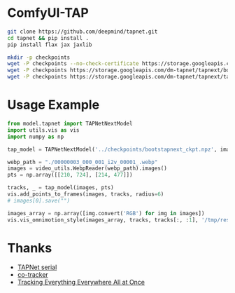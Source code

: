 # ComfyUI-TAP

```sh
git clone https://github.com/deepmind/tapnet.git
cd tapnet && pip install .
pip install flax jax jaxlib

mkdir -p checkpoints
wget -P checkpoints --no-check-certificate https://storage.googleapis.com/dm-tapnet/tapnext/bootstapnext_ckpt.npz
wget -P checkpoints https://storage.googleapis.com/dm-tapnet/tapnext/bootstapnext_ckpt.npz
wget -P checkpoints https://storage.googleapis.com/dm-tapnet/tapnext/tapnext_ckpt.npz
```

# Usage Example

```py
from model.tapnet import TAPNetNextModel
import utils.vis as vis
import numpy as np

tap_model = TAPNetNextModel('../checkpoints/bootstapnext_ckpt.npz', image_size=(256, 256), device='cuda:0')

webp_path = "./00000003_000_001_i2v_00001_.webp"
images = video_utils.WebpReader(webp_path).images()
pts = np.array([[210, 724], [214, 477]])

tracks, _ = tap_model(images, pts)
vis.add_points_to_frames(images, tracks, radius=6)
# images[0].save("")

images_array = np.array([img.convert('RGB') for img in images])
vis.vis_omnimotion_style(images_array, tracks, tracks[:, :1], '/tmp/result.webp')
```

# Thanks

- [TAPNet serial](https://github.com/google-deepmind/tapnet)
- [co-tracker](https://github.com/facebookresearch/co-tracker)
- [Tracking Everything Everywhere All at Once](https://omnimotion.github.io/)